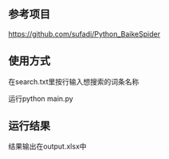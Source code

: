 ## 参考项目
https://github.com/sufadi/Python_BaikeSpider

## 使用方式
在search.txt里按行输入想搜索的词条名称

运行python main.py

## 运行结果

结果输出在output.xlsx中

